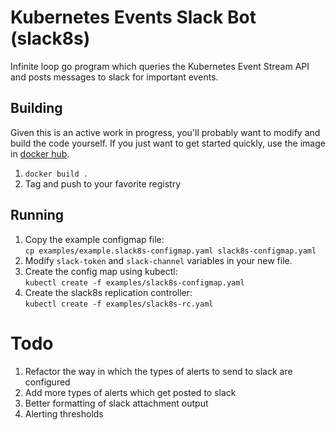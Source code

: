 # Kubernetes Events Slack Bot (slack8s)

Infinite loop go program which queries the Kubernetes Event Stream API and
posts messages to slack for important events.

## Building

Given this is an active work in progress, you'll probably want to modify
and build the code yourself. If you just want to get started quickly,
use the image in [docker hub](https://hub.docker.com/r/ultimateboy/slack8s/).

1. `docker build .`
2. Tag and push to your favorite registry

## Running

1. Copy the example configmap file:  
`cp examples/example.slack8s-configmap.yaml slack8s-configmap.yaml`
2. Modify `slack-token` and `slack-channel` variables in your new file.
3. Create the config map using kubectl:  
`kubectl create -f examples/slack8s-configmap.yaml`
4. Create the slack8s replication controller:  
`kubectl create -f examples/slack8s-rc.yaml`

# Todo

1. Refactor the way in which the types of alerts to send to slack are configured
2. Add more types of alerts which get posted to slack
3. Better formatting of slack attachment output
4. Alerting thresholds
